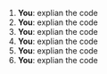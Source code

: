 1. **You**: explian the code
2. **You**: explian the code
3. **You**: explian the code
4. **You**: explian the code
5. **You**: explian the code
6. **You**: explian the code